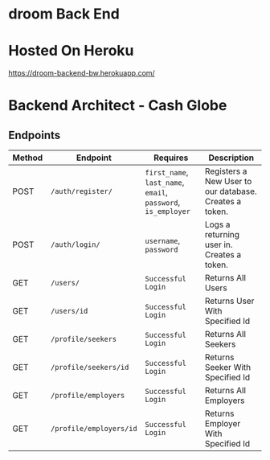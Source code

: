 # droom Back End

# Hosted On Heroku 
https://droom-backend-bw.herokuapp.com/

# Backend Architect - Cash Globe

## Endpoints
| Method | Endpoint               | Requires                        | Description                                                             |
| ------ | ---------------------- | ------------------------------- | ----------------------------------------------------------------------- |
| POST   | `/auth/register/`      | `first_name`, `last_name`, `email`, `password`, `is_employer`| Registers a New User to our database. Creates a token.                  |
| POST   | `/auth/login/`         | `username`, `password`          | Logs a returning user in. Creates a token.           
| GET   | `/users/`         | `Successful Login`          | Returns All Users
| GET   | `/users/id`         | `Successful Login`          |  Returns User With Specified Id      
| GET   | `/profile/seekers`         | `Successful Login`          |  Returns All Seekers        
| GET   | `/profile/seekers/id`         | `Successful Login`          |  Returns Seeker With Specified Id         
| GET   | `/profile/employers`         | `Successful Login`          |  Returns All Employers    
| GET   | `/profile/employers/id`         | `Successful Login`          |  Returns Employer With Specified Id                  
